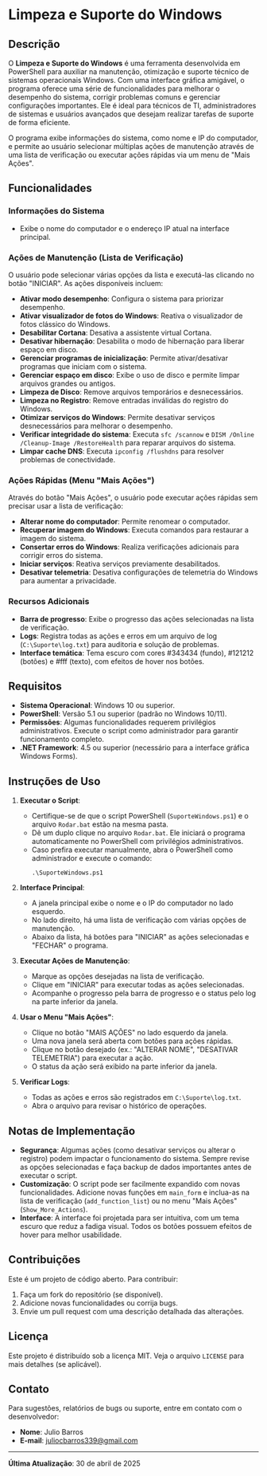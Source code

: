 # Limpeza e Suporte do Windows

## Descrição

O **Limpeza e Suporte do Windows** é uma ferramenta desenvolvida em PowerShell para auxiliar na manutenção, otimização e suporte técnico de sistemas operacionais Windows. Com uma interface gráfica amigável, o programa oferece uma série de funcionalidades para melhorar o desempenho do sistema, corrigir problemas comuns e gerenciar configurações importantes. Ele é ideal para técnicos de TI, administradores de sistemas e usuários avançados que desejam realizar tarefas de suporte de forma eficiente.

O programa exibe informações do sistema, como nome e IP do computador, e permite ao usuário selecionar múltiplas ações de manutenção através de uma lista de verificação ou executar ações rápidas via um menu de "Mais Ações".

## Funcionalidades

### Informações do Sistema
- Exibe o nome do computador e o endereço IP atual na interface principal.

### Ações de Manutenção (Lista de Verificação)
O usuário pode selecionar várias opções da lista e executá-las clicando no botão "INICIAR". As ações disponíveis incluem:
- **Ativar modo desempenho**: Configura o sistema para priorizar desempenho.
- **Ativar visualizador de fotos do Windows**: Reativa o visualizador de fotos clássico do Windows.
- **Desabilitar Cortana**: Desativa a assistente virtual Cortana.
- **Desativar hibernação**: Desabilita o modo de hibernação para liberar espaço em disco.
- **Gerenciar programas de inicialização**: Permite ativar/desativar programas que iniciam com o sistema.
- **Gerenciar espaço em disco**: Exibe o uso de disco e permite limpar arquivos grandes ou antigos.
- **Limpeza de Disco**: Remove arquivos temporários e desnecessários.
- **Limpeza no Registro**: Remove entradas inválidas do registro do Windows.
- **Otimizar serviços do Windows**: Permite desativar serviços desnecessários para melhorar o desempenho.
- **Verificar integridade do sistema**: Executa `sfc /scannow` e `DISM /Online /Cleanup-Image /RestoreHealth` para reparar arquivos do sistema.
- **Limpar cache DNS**: Executa `ipconfig /flushdns` para resolver problemas de conectividade.

### Ações Rápidas (Menu "Mais Ações")
Através do botão "Mais Ações", o usuário pode executar ações rápidas sem precisar usar a lista de verificação:
- **Alterar nome do computador**: Permite renomear o computador.
- **Recuperar imagem do Windows**: Executa comandos para restaurar a imagem do sistema.
- **Consertar erros do Windows**: Realiza verificações adicionais para corrigir erros do sistema.
- **Iniciar serviços**: Reativa serviços previamente desabilitados.
- **Desativar telemetria**: Desativa configurações de telemetria do Windows para aumentar a privacidade.

### Recursos Adicionais
- **Barra de progresso**: Exibe o progresso das ações selecionadas na lista de verificação.
- **Logs**: Registra todas as ações e erros em um arquivo de log (`C:\Suporte\log.txt`) para auditoria e solução de problemas.
- **Interface temática**: Tema escuro com cores #343434 (fundo), #121212 (botões) e #fff (texto), com efeitos de hover nos botões.

## Requisitos

- **Sistema Operacional**: Windows 10 ou superior.
- **PowerShell**: Versão 5.1 ou superior (padrão no Windows 10/11).
- **Permissões**: Algumas funcionalidades requerem privilégios administrativos. Execute o script como administrador para garantir funcionamento completo.
- **.NET Framework**: 4.5 ou superior (necessário para a interface gráfica Windows Forms).

## Instruções de Uso

1. **Executar o Script**:
   - Certifique-se de que o script PowerShell (`SuporteWindows.ps1`) e o arquivo `Rodar.bat` estão na mesma pasta.
   - Dê um duplo clique no arquivo `Rodar.bat`. Ele iniciará o programa automaticamente no PowerShell com privilégios administrativos.
   - Caso prefira executar manualmente, abra o PowerShell como administrador e execute o comando:
     ```
     .\SuporteWindows.ps1
     ```

2. **Interface Principal**:
   - A janela principal exibe o nome e o IP do computador no lado esquerdo.
   - No lado direito, há uma lista de verificação com várias opções de manutenção.
   - Abaixo da lista, há botões para "INICIAR" as ações selecionadas e "FECHAR" o programa.

3. **Executar Ações de Manutenção**:
   - Marque as opções desejadas na lista de verificação.
   - Clique em "INICIAR" para executar todas as ações selecionadas.
   - Acompanhe o progresso pela barra de progresso e o status pelo log na parte inferior da janela.

4. **Usar o Menu "Mais Ações"**:
   - Clique no botão "MAIS AÇÕES" no lado esquerdo da janela.
   - Uma nova janela será aberta com botões para ações rápidas.
   - Clique no botão desejado (ex.: "ALTERAR NOME", "DESATIVAR TELEMETRIA") para executar a ação.
   - O status da ação será exibido na parte inferior da janela.

5. **Verificar Logs**:
   - Todas as ações e erros são registrados em `C:\Suporte\log.txt`.
   - Abra o arquivo para revisar o histórico de operações.

## Notas de Implementação

- **Segurança**: Algumas ações (como desativar serviços ou alterar o registro) podem impactar o funcionamento do sistema. Sempre revise as opções selecionadas e faça backup de dados importantes antes de executar o script.
- **Customização**: O script pode ser facilmente expandido com novas funcionalidades. Adicione novas funções em `main_form` e inclua-as na lista de verificação (`add_function_list`) ou no menu "Mais Ações" (`Show_More_Actions`).
- **Interface**: A interface foi projetada para ser intuitiva, com um tema escuro que reduz a fadiga visual. Todos os botões possuem efeitos de hover para melhor usabilidade.

## Contribuições

Este é um projeto de código aberto. Para contribuir:
1. Faça um fork do repositório (se disponível).
2. Adicione novas funcionalidades ou corrija bugs.
3. Envie um pull request com uma descrição detalhada das alterações.

## Licença

Este projeto é distribuído sob a licença MIT. Veja o arquivo `LICENSE` para mais detalhes (se aplicável).

## Contato

Para sugestões, relatórios de bugs ou suporte, entre em contato com o desenvolvedor:
- **Nome**: Julio Barros
- **E-mail**: juliocbarros339@gmail.com

---

**Última Atualização**: 30 de abril de 2025